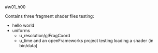 #w01_h00

Contains three fragment shader files testing:
- hello world
- uniforms
	+ u_resolution/glFragCoord
	+ u_time
and an openFrameworks project testing loading a shader (in bin/data)